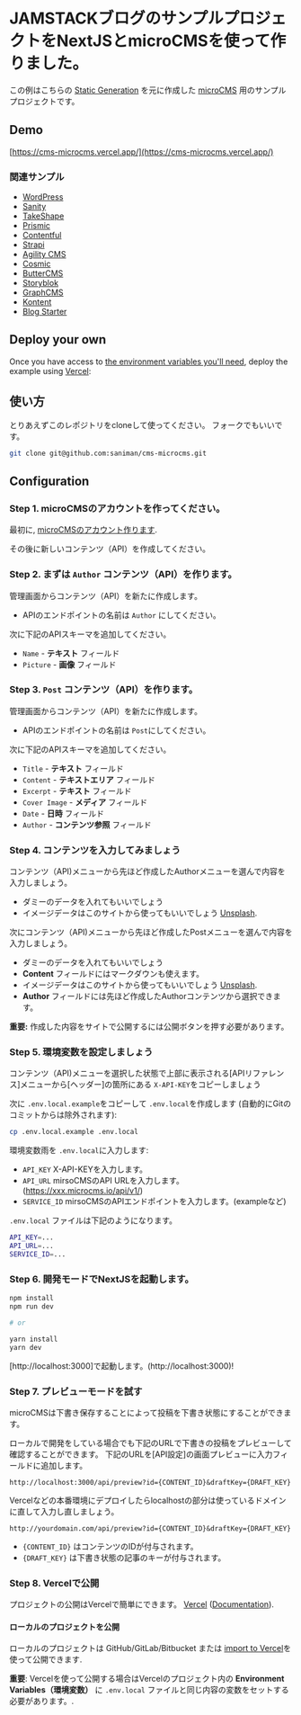 # JAMSTACKブログのサンプルプロジェクトをNextJSとmicroCMSを使って作りました。

この例はこちらの [Static Generation](https://nextjs.org/docs/basic-features/pages) を元に作成した [microCMS](https://microcms.io/) 用のサンプルプロジェクトです。

## Demo

[https://cms-microcms.vercel.app/](https://cms-microcms.vercel.app/)

### 関連サンプル

- [WordPress](/examples/cms-wordpress)
- [Sanity](/examples/cms-sanity)
- [TakeShape](/examples/cms-takeshape)
- [Prismic](/examples/cms-prismic)
- [Contentful](/examples/cms-contentful)
- [Strapi](/examples/cms-strapi)
- [Agility CMS](/examples/cms-agilitycms)
- [Cosmic](/examples/cms-cosmic)
- [ButterCMS](/examples/cms-buttercms)
- [Storyblok](/examples/cms-storyblok)
- [GraphCMS](/examples/cms-graphcms)
- [Kontent](/examples/cms-kontent)
- [Blog Starter](/examples/blog-starter)

## Deploy your own

Once you have access to [the environment variables you'll need](#step-5-set-up-environment-variables), deploy the example using [Vercel](https://vercel.com?utm_source=github&utm_medium=readme&utm_campaign=next-example):



## 使い方

とりあえずこのレポジトリをcloneして使ってください。
フォークでもいいです。

```bash
git clone git@github.com:saniman/cms-microcms.git

```

## Configuration

### Step 1. microCMSのアカウントを作ってください。

最初に, [microCMSのアカウント作ります](https://microcms.io).

その後に新しいコンテンツ（API）を作成してください。

### Step 2. まずは `Author` コンテンツ（API）を作ります。

管理画面からコンテンツ（API）を新たに作成します。

- APIのエンドポイントの名前は `Author` にしてください。

次に下記のAPIスキーマを追加してください。

- `Name` - **テキスト** フィールド 
- `Picture` - **画像** フィールド 

### Step 3. `Post` コンテンツ（API）を作ります。

管理画面からコンテンツ（API）を新たに作成します。

- APIのエンドポイントの名前は `Post`にしてください。

次に下記のAPIスキーマを追加してください。

- `Title` - **テキスト** フィールド 
- `Content` - **テキストエリア** フィールド
- `Excerpt` - **テキスト** フィールド 
- `Cover Image` - **メディア** フィールド 
- `Date` - **日時** フィールド 
- `Author` - **コンテンツ参照** フィールド 

### Step 4. コンテンツを入力してみましょう

コンテンツ（API)メニューから先ほど作成したAuthorメニューを選んで内容を入力しましょう。

- ダミーのデータを入れてもいいでしょう
- イメージデータはこのサイトから使ってもいいでしょう [Unsplash](https://unsplash.com/).

次にコンテンツ（API)メニューから先ほど作成したPostメニューを選んで内容を入力しましょう。

- ダミーのデータを入れてもいいでしょう
- **Content** フィールドにはマークダウンも使えます。
- イメージデータはこのサイトから使ってもいいでしょう [Unsplash](https://unsplash.com/).
- **Author** フィールドには先ほど作成したAuthorコンテンツから選択できます。

**重要:** 作成した内容をサイトで公開するには公開ボタンを押す必要があります。

### Step 5. 環境変数を設定しましょう

コンテンツ（API)メニューを選択した状態で上部に表示される[APIリファレンス]メニューから[ヘッダー]の箇所にある
`X-API-KEY`をコピーしましょう

次に `.env.local.example`をコピーして `.env.local`を作成します (自動的にGitのコミットからは除外されます):

```bash
cp .env.local.example .env.local
```

環境変数雨を `.env.local`に入力します:

- `API_KEY` X-API-KEYを入力します。
- `API_URL` mirsoCMSのAPI URLを入力します。(https://xxx.microcms.io/api/v1/)
- `SERVICE_ID` mirsoCMSのAPIエンドポイントを入力します。(exampleなど)

 `.env.local` ファイルは下記のようになります。

```bash
API_KEY=...
API_URL=...
SERVICE_ID=...
```

### Step 6. 開発モードでNextJSを起動します。

```bash
npm install
npm run dev

# or

yarn install
yarn dev
```

[http://localhost:3000]で起動します。(http://localhost:3000)! 

### Step 7. プレビューモードを試す

microCMSは下書き保存することによって投稿を下書き状態にすることができます。

ローカルで開発をしている場合でも下記のURLで下書きの投稿をプレビューして確認することができます。
下記のURLを[API設定]の画面プレビューに入力フィールドに追加します。

```
http://localhost:3000/api/preview?id={CONTENT_ID}&draftKey={DRAFT_KEY}
```

Vercelなどの本番環境にデプロイしたらlocalhostの部分は使っているドメインに直して入力し直しましょう。

```
http://yourdomain.com/api/preview?id={CONTENT_ID}&draftKey={DRAFT_KEY}
```

- `{CONTENT_ID}` はコンテンツのIDが付与されます。
- `{DRAFT_KEY}` は下書き状態の記事のキーが付与されます。


### Step 8. Vercelで公開

プロジェクトの公開はVercelで簡単にできます。 [Vercel](https://vercel.com?utm_source=github&utm_medium=readme&utm_campaign=next-example) ([Documentation](https://nextjs.org/docs/deployment)).

#### ローカルのプロジェクトを公開

ローカルのプロジェクトは GitHub/GitLab/Bitbucket または [import to Vercel](https://vercel.com/import/git?utm_source=github&utm_medium=readme&utm_campaign=next-example)を使って公開できます.

**重要**: Vercelを使って公開する場合はVercelのプロジェクト内の **Environment Variables（環境変数）** に `.env.local` ファイルと同じ内容の変数をセットする必要があります。.

